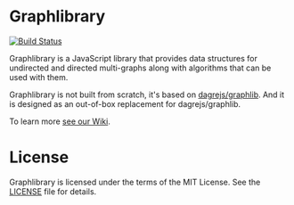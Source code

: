 # Graphlibrary

[![Build Status](https://secure.travis-ci.org/tylingsoft/graphlibrary.svg)](http://travis-ci.org/tylingsoft/graphlibrary)

Graphlibrary is a JavaScript library that provides data structures for undirected and directed multi-graphs along with algorithms that can be used with them.

Graphlibrary is not built from scratch, it's based on [dagrejs/graphlib](https://github.com/dagrejs/graphlib). And it is designed as an out-of-box replacement for dagrejs/graphlib.

To learn more [see our Wiki](https://github.com/dagrejs/graphlib/wiki).

# License

Graphlibrary is licensed under the terms of the MIT License. See the [LICENSE](LICENSE) file for details.
